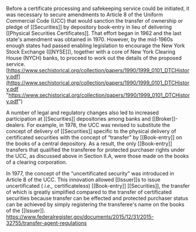 
Before a certificate processing and safekeeping service could be initiated, it was necessary to secure amendments to Article 8 of the Uniform Commercial Code (UCC) that would sanction the transfer of ownership or pledge of [[Securities]] by depository book-entry in lieu of delivering [[Physical Securities Certificates]]. That effort began in 1962 and the last state's amendment was obtained in 1970. However, by the mid-1960s enough states had passed enabling legislation to encourage the New York Stock Exchange ([[NYSE]]), together with a core of New York Clearing House (NYCH) banks, to proceed to work out the details of the proposed service.
[https://www.sechistorical.org/collection/papers/1990/1999_0101_DTCHistory.pdf](https://www.sechistorical.org/collection/papers/1990/1999_0101_DTCHistory.pdf "https://www.sechistorical.org/collection/papers/1990/1999_0101_DTCHistory.pdf")


A number of legal and regulatory changes also led to increased participation at [[Securities]] depositories among banks and [[Broker]]-dealers. For example, in 1978, the UCC was revised to substitute the concept of delivery of [[Securities]] specific to the physical delivery of certificated securities with the concept of “transfer” by [[Book-entry]] on the books of a central depository. As a result, the only [[Book-entry]] transfers that qualified the transferee for protected purchaser rights under the UCC, as discussed above in Section II.A, were those made on the books of a clearing corporation.

In 1977, the concept of the “uncertificated security” was introduced in Article 8 of the UCC. This innovation allowed [[Issuer]]s to issue uncertificated ( _i.e.,_ certificateless) [[Book-entry]] [[Securities]], the transfer of which is greatly simplified compared to the transfer of certificated securities because transfer can be effected and protected purchaser status can be achieved by simply registering the transferee's name on the books of the [[Issuer]].
https://www.federalregister.gov/documents/2015/12/31/2015-32755/transfer-agent-regulations
